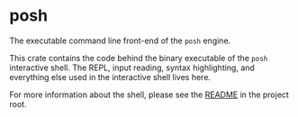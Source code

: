 # posh

The executable command line front-end of the `posh` engine. 

This crate contains the code behind the binary executable of the `posh`
interactive shell. The REPL, input reading, syntax highlighting, and everything
else used in the interactive shell lives here.

For more information about the shell, please see the [README](../README.md) in
the project root.
